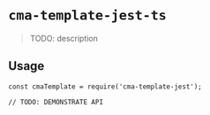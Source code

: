 # `cma-template-jest-ts`

> TODO: description

## Usage

```
const cmaTemplate = require('cma-template-jest');

// TODO: DEMONSTRATE API
```
